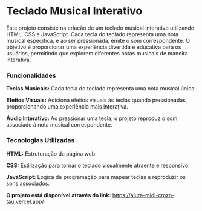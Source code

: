 # Teclado Musical Interativo

Este projeto consiste na criação de um teclado musical interativo utilizando HTML, CSS e JavaScript. Cada tecla do teclado representa uma nota musical específica, e ao ser pressionada, emite o som correspondente. O objetivo é proporcionar uma experiência divertida e educativa para os usuários, permitindo que explorem diferentes notas musicais de maneira interativa.

### Funcionalidades

**Teclas Musicais:** Cada tecla do teclado representa uma nota musical única.

**Efeitos Visuais:** Adiciona efeitos visuais às teclas quando pressionadas, proporcionando uma experiência mais interativa.

**Áudio Interativo:** Ao pressionar uma tecla, o projeto reproduz o som associado à nota musical correspondente.

### Tecnologias Utilizadas

**HTML:** Estruturação da página web.

**CSS:** Estilização para tornar o teclado visualmente atraente e responsivo.

**JavaScript:** Lógica de programação para mapear teclas e reproduzir os sons associados.

**O projeto está disponível através do link:**  https://alura-midi-cmzn-tau.vercel.app/
